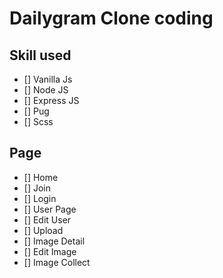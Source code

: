 # Dailygram Clone coding

## Skill used

- [] Vanilla Js
- [] Node JS
- [] Express JS
- [] Pug
- [] Scss

## Page

- [] Home
- [] Join
- [] Login
- [] User Page
- [] Edit User
- [] Upload
- [] Image Detail
- [] Edit Image
- [] Image Collect
